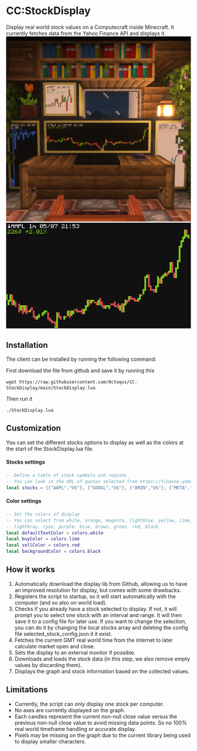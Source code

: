 # CC:StockDisplay
Display real world stock values on a Computecraft inside Minecraft.
It currently fetches data from the Yahoo Finance API and displays it.
![preview](.README/showcase.png)
![preview](.README/terminal.png)
## Installation
The client can be installed by running the following command:

First download the file from github and save it by running this
```shell
wget https://raw.githubusercontent.com/0ctoqus/CC-StockDisplay/main/StockDisplay.lua
```
Then run it
```shell
./StockDisplay.lua
```

## Customization
You can set the different stocks options to display as well as the colors at the start of the StockDisplay.lua file.

#### Stocks settings
```lua
-- Define a table of stock symbols and regions
-- You can look in the URL of quotes selected from https://finance.yahoo.com/lookup to add them here
local stocks = {{"AAPL","US"}, {"GOOGL","US"}, {"AMZN","US"}, {"META","US"}, {"MSFT","US"}}
```

#### Color settings
```lua
-- Set the colors of display
-- You can select from white, orange, magenta, lightBlue, yellow, lime, pink, gray,
-- lightGray, cyan, purple, blue, brown, green, red, black
local defaultTextColor = colors.white
local buyColor = colors.lime
local sellColor = colors.red
local backgroundColor = colors.black
```

## How it works
1. Automatically download the display lib from Github, allowing us to have an improved resolution for display, but comes with some drawbacks.
2. Registers the script to startup, so it will start automatically with the computer (and so also on world load).
3. Checks if you already have a stock selected to display. If not, it will prompt you to select one stock with an interval and range. It will then save it to a config file for later use. If you want to change the selection, you can do it by changing the local stocks array and deleting the config file selected\_stock\_config.json it it exist.
4. Fetches the current GMT real world time from the internet to later calculate market open and close.
5. Sets the display to an external monitor if possible.
6. Downloads and loads the stock data (in this step, we also remove empty values by discarding them).
7. Displays the graph and stock information based on the collected values.

## Limitations
* Currently, the script can only display one stock per computer.
* No axes are currently displayed on the graph.
* Each candles represent the current non-null close value versus the previous non-null close value to avoid missing data points. So no 100% real world timeframe handling or accurate display.
* Pixels may be missing on the graph due to the current library being used to display smaller characters.